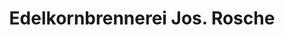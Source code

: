 ---
title: "Edelkornbrennerei Jos. Rosche"
url: /haseluenne/edelkornbrennerei-jos-rosche/
shop: Spirituosen
---